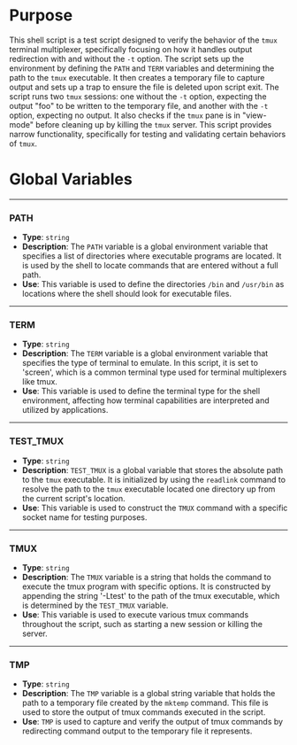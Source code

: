 # Purpose
This shell script is a test script designed to verify the behavior of the `tmux` terminal multiplexer, specifically focusing on how it handles output redirection with and without the `-t` option. The script sets up the environment by defining the `PATH` and `TERM` variables and determining the path to the `tmux` executable. It then creates a temporary file to capture output and sets up a trap to ensure the file is deleted upon script exit. The script runs two `tmux` sessions: one without the `-t` option, expecting the output "foo" to be written to the temporary file, and another with the `-t` option, expecting no output. It also checks if the `tmux` pane is in "view-mode" before cleaning up by killing the `tmux` server. This script provides narrow functionality, specifically for testing and validating certain behaviors of `tmux`.
# Global Variables

---
### PATH
- **Type**: `string`
- **Description**: The `PATH` variable is a global environment variable that specifies a list of directories where executable programs are located. It is used by the shell to locate commands that are entered without a full path.
- **Use**: This variable is used to define the directories `/bin` and `/usr/bin` as locations where the shell should look for executable files.


---
### TERM
- **Type**: `string`
- **Description**: The `TERM` variable is a global environment variable that specifies the type of terminal to emulate. In this script, it is set to 'screen', which is a common terminal type used for terminal multiplexers like tmux.
- **Use**: This variable is used to define the terminal type for the shell environment, affecting how terminal capabilities are interpreted and utilized by applications.


---
### TEST_TMUX
- **Type**: `string`
- **Description**: `TEST_TMUX` is a global variable that stores the absolute path to the `tmux` executable. It is initialized by using the `readlink` command to resolve the path to the `tmux` executable located one directory up from the current script's location.
- **Use**: This variable is used to construct the `TMUX` command with a specific socket name for testing purposes.


---
### TMUX
- **Type**: `string`
- **Description**: The `TMUX` variable is a string that holds the command to execute the tmux program with specific options. It is constructed by appending the string '-Ltest' to the path of the tmux executable, which is determined by the `TEST_TMUX` variable.
- **Use**: This variable is used to execute various tmux commands throughout the script, such as starting a new session or killing the server.


---
### TMP
- **Type**: `string`
- **Description**: The `TMP` variable is a global string variable that holds the path to a temporary file created by the `mktemp` command. This file is used to store the output of tmux commands executed in the script.
- **Use**: `TMP` is used to capture and verify the output of tmux commands by redirecting command output to the temporary file it represents.



